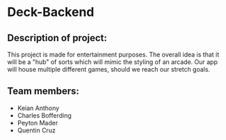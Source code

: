 # Deck-Backend

## Description of project:

This project is made for entertainment purposes. The overall idea is that it will be a "hub" of sorts which will mimic the styling of an arcade. Our app will house multiple different games, should we reach our stretch goals.

## Team members:
- Keian Anthony
- Charles Bofferding
- Peyton Mader
- Quentin Cruz